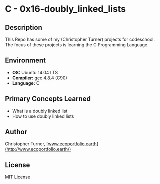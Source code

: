 # C - 0x16-doubly_linked_lists

## Description

This Repo has some of my (Christopher Turner) projects for codeschool.
The focus of these projects is learning the C Programming Language.

## Environment

* __OS:__ Ubuntu 14.04 LTS
* __Compiler:__ gcc 4.8.4 (C90)
* __Language:__ C

## Primary Concepts Learned

* What is a doubly linked list
* How to use doubly linked lists

## Author

Christopher Turner, [www.ecoportfolio.earth](http://www.ecoportfolio.earth/)

## License

MIT License
